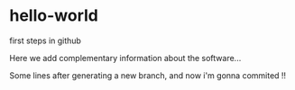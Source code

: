 # hello-world
first steps in github

Here we add complementary information about the software...

Some lines after generating a new branch, and now i'm gonna commited !!
